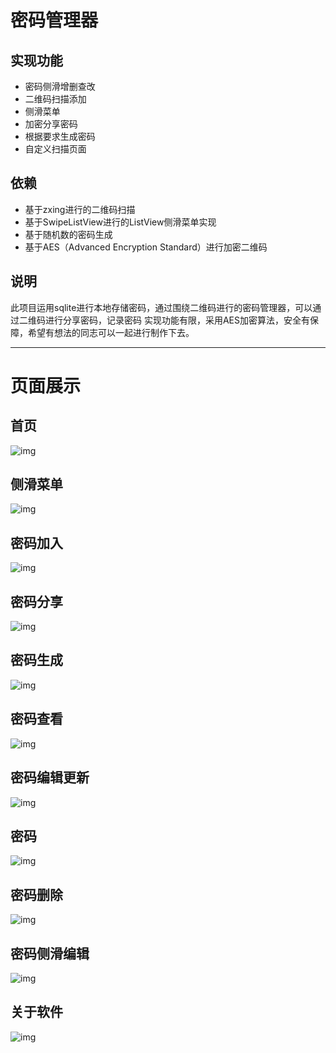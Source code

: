 # 密码管理器

## 实现功能
* 密码侧滑增删查改
* 二维码扫描添加
* 侧滑菜单
* 加密分享密码
* 根据要求生成密码
* 自定义扫描页面

## 依赖
* 基于zxing进行的二维码扫描
* 基于SwipeListView进行的ListView侧滑菜单实现
* 基于随机数的密码生成
* 基于AES（Advanced Encryption Standard）进行加密二维码

## 说明
此项目运用sqlite进行本地存储密码，通过围绕二维码进行的密码管理器，可以通过二维码进行分享密码，记录密码
实现功能有限，采用AES加密算法，安全有保障，希望有想法的同志可以一起进行制作下去。

***
# 页面展示

## 首页
![img](./image/1.png)
## 侧滑菜单
![img](./image/4.png)
## 密码加入
![img](./image/7.png)
## 密码分享
![img](./image/6.png)
## 密码生成
![img](./image/8.png)
## 密码查看
![img](./image/2.png)
## 密码编辑更新
![img](./image/11.png)
## 密码
![img](./image/5.png)
## 密码删除
![img](./image/9.png)
## 密码侧滑编辑
![img](./image/10.png)
## 关于软件
![img](./image/3.png)
